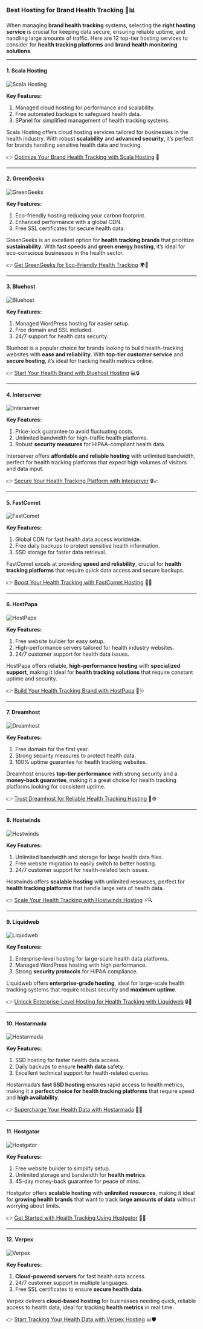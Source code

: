 ### Best Hosting for Brand Health Tracking 🏥📊

When managing **brand health tracking** systems, selecting the **right hosting service** is crucial for keeping data secure, ensuring reliable uptime, and handling large amounts of traffic. Here are 12 top-tier hosting services to consider for **health tracking platforms** and **brand health monitoring solutions**.

---

#### 1. Scala Hosting 
![Scala Hosting](https://i.imgur.com/uJ5JIK3.png "Scala Web Hosting")

**Key Features:**
1. Managed cloud hosting for performance and scalability.
2. Free automated backups to safeguard health data.
3. SPanel for simplified management of health tracking systems.

Scala Hosting offers cloud hosting services tailored for businesses in the health industry. With robust **scalability** and **advanced security**, it’s perfect for brands handling sensitive health data and tracking.

👉 [Optimize Your Brand Health Tracking with Scala Hosting](https://snipitx.com/scala-jy) 🚀

---

#### 2. GreenGeeks
![GreenGeeks](https://i.imgur.com/eEwuntu.jpg "GreenGeeks Hosting")

**Key Features:**
1. Eco-friendly hosting reducing your carbon footprint.
2. Enhanced performance with a global CDN.
3. Free SSL certificates for secure health data.

GreenGeeks is an excellent option for **health tracking brands** that prioritize **sustainability**. With fast speeds and **green energy hosting**, it’s ideal for eco-conscious businesses in the health sector.

👉 [Get GreenGeeks for Eco-Friendly Health Tracking](https://snipitx.com/greengeeks-jy) 🌍💚

---

#### 3. Bluehost
![Bluehost](https://i.imgur.com/PasFF9E.jpeg "Bluehost Hosting")

**Key Features:**
1. Managed WordPress hosting for easier setup.
2. Free domain and SSL included.
3. 24/7 support for health data security.

Bluehost is a popular choice for brands looking to build health-tracking websites with **ease and reliability**. With **top-tier customer service** and **secure hosting**, it’s ideal for tracking health metrics online.

👉 [Start Your Health Brand with Bluehost Hosting](https://snipitx.com/bluehost-jy) 💻🔒

---

#### 4. Interserver
![Interserver](https://i.imgur.com/OM5dOEW.jpeg "Interserver Hosting")

**Key Features:**
1. Price-lock guarantee to avoid fluctuating costs.
2. Unlimited bandwidth for high-traffic health platforms.
3. Robust **security measures** for HIPAA-compliant health data.

Interserver offers **affordable and reliable hosting** with unlimited bandwidth, perfect for health tracking platforms that expect high volumes of visitors and data input.

👉 [Secure Your Health Tracking Platform with Interserver](https://snipitx.com/interserver-jy) 🔒📈

---

#### 5. FastComet
![FastComet](https://i.imgur.com/7qgXuWp.png "FastComet Hosting")

**Key Features:**
1. Global CDN for fast health data access worldwide.
2. Free daily backups to protect sensitive health information.
3. SSD storage for faster data retrieval.

FastComet excels at providing **speed and reliability**, crucial for **health tracking platforms** that require quick data access and secure backups.

👉 [Boost Your Health Tracking with FastComet Hosting](https://snipitx.com/fastcomet-jy) 🚀💡

---

#### 6. HostPapa
![HostPapa](https://i.imgur.com/ouDTkvl.jpeg "HostPapa Hosting")

**Key Features:**
1. Free website builder for easy setup.
2. High-performance servers tailored for health industry websites.
3. 24/7 customer support for health data issues.

HostPapa offers reliable, **high-performance hosting** with **specialized support**, making it ideal for **health tracking solutions** that require constant uptime and security.

👉 [Build Your Health Tracking Brand with HostPapa](https://snipitx.com/hostpapa-jy) 💪🩺

---

#### 7. Dreamhost
![Dreamhost](https://i.imgur.com/rXIg8ip.jpeg "Dreamhost Hosting")

**Key Features:**
1. Free domain for the first year.
2. Strong security measures to protect health data.
3. 100% uptime guarantee for health tracking websites.

Dreamhost ensures **top-tier performance** with strong security and a **money-back guarantee**, making it a great choice for health tracking platforms looking for consistent uptime.

👉 [Trust Dreamhost for Reliable Health Tracking Hosting](https://snipitx.com/dreamhost-jy) 🔐⚙️

---

#### 8. Hostwinds
![Hostwinds](https://i.imgur.com/53aSNXx.jpeg "Hostwinds Hosting")

**Key Features:**
1. Unlimited bandwidth and storage for large health data files.
2. Free website migration to easily switch to better hosting.
3. 24/7 customer support for health-related tech issues.

Hostwinds offers **scalable hosting** with unlimited resources, perfect for **health tracking platforms** that handle large sets of health data.

👉 [Scale Your Health Tracking with Hostwinds Hosting](https://snipitx.com/hostwinds-jy) ⚡🔍

---

#### 9. Liquidweb
![Liquidweb](https://i.imgur.com/4IvT9SC.jpeg "Liquidweb Hosting")

**Key Features:**
1. Enterprise-level hosting for large-scale health data platforms.
2. Managed WordPress hosting with high performance.
3. Strong **security protocols** for HIPAA compliance.

Liquidweb offers **enterprise-grade hosting**, ideal for large-scale health tracking systems that require robust security and **maximum uptime**.

👉 [Unlock Enterprise-Level Hosting for Health Tracking with Liquidweb](https://snipitx.com/liquidweb-jy) 🔒🏥

---

#### 10. Hostarmada
![Hostarmada](https://i.imgur.com/KFbdf3o.jpeg "Hostarmada Hosting")

**Key Features:**
1. SSD hosting for faster health data access.
2. Daily backups to ensure **health data** safety.
3. Excellent technical support for health-related queries.

Hostarmada’s **fast SSD hosting** ensures rapid access to health metrics, making it a **perfect choice for health tracking platforms** that require speed and **high availability**.

👉 [Supercharge Your Health Data with Hostarmada](https://snipitx.com/hostarmada-jy) 🚀💨

---

#### 11. Hostgator
![Hostgator](https://i.imgur.com/BcVkH57.jpeg "Hostgator Hosting")

**Key Features:**
1. Free website builder to simplify setup.
2. Unlimited storage and bandwidth for **health metrics**.
3. 45-day money-back guarantee for peace of mind.

Hostgator offers **scalable hosting** with **unlimited resources**, making it ideal for **growing health brands** that want to track **large amounts of data** without worrying about limits.

👉 [Get Started with Health Tracking Using Hostgator](https://snipitx.com/hostgator-jy) 🏥🌐

---

#### 12. Verpex
![Verpex](https://i.imgur.com/6x5LhiS.jpeg "Verpex Hosting")

**Key Features:**
1. **Cloud-powered servers** for fast health data access.
2. 24/7 customer support in multiple languages.
3. Free SSL certificates to ensure **secure health data**.

Verpex delivers **cloud-based hosting** for businesses needing quick, reliable access to health data, ideal for tracking **health metrics** in real time.

👉 [Start Tracking Your Health Data with Verpex Hosting](https://snipitx.com/verpex-jy) 📊🛡️

